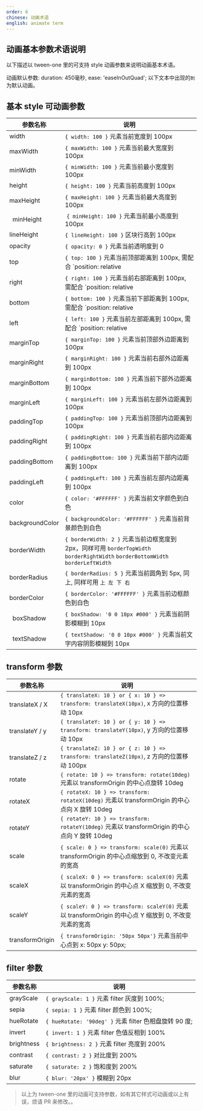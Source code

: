 ```yaml
---
order: 6
chinese: 动画术语
english: animate term
---
```


## 动画基本参数术语说明

以下描述以 tween-one 里的可支持 style 动画参数来说明动画基本术语。

动画默认参数: duration: 450毫秒, ease: 'easeInOutQuad'; 以下文本中出现的`到`为默认动画。

## 基本 style 可动画参数

|     参数名称       |    	说明     |
|-------------------|---------------------|
|   width           |  `{ width: 100 }` 元素当前宽度到 100px |
|   maxWidth        |  `{ maxWidth: 100 }` 元素当前最大宽度到 100px |
|   minWidth        |  `{ minWidth: 100 }` 元素当前最小宽度到 100px |
|   height          |  `{ height: 100 }` 元素当前高度到 100px |
|   maxHeight       |  `{ maxHeight: 100 }` 元素当前最大高度到 100px |
|   minHeight       |  `{ minHeight: 100 }` 元素当前最小高度到 100px |
|   lineHeight      |  `{ lineHeight: 100 }` 区块行高到 100px |
|   opacity         |  `{ opacity: 0 }` 元素当前透明度到 0 |
|   top             |  `{ top: 100 }` 元素当前顶部距离到 100px, 需配合 `position: relative | absolute` |
|   right           | `{ right: 100 }` 元素当前右部距离到 100px, 需配合 `position: relative | absolute`  |
|   bottom          | `{ bottom: 100 }` 元素当前下部距离到 100px, 需配合 `position: relative | absolute`  |
|   left            | `{ left: 100 }` 元素当前左部距离到 100px, 需配合 `position: relative | absolute`  |
|   marginTop       | `{ marginTop: 100 }` 元素当前顶部外边距离到 100px  |
|   marginRight     | `{ marginRight: 100 }` 元素当前右部外边距离到 100px  |
|   marginBottom    | `{ marginBottom: 100 }` 元素当前下部外边距离到 100px  |
|   marginLeft      | `{ marginLeft: 100 }` 元素当前左部外边距离到 100px  |
|   paddingTop      | `{ paddingTop: 100 }` 元素当前顶部内边距离到 100px  |
|   paddingRight    | `{ paddingRight: 100 }` 元素当前右部内边距离到 100px  |
|   paddingBottom   | `{ paddingBottom: 100 }` 元素当前下部内边距离到 100px  |
|   paddingLeft     | `{ paddingLeft: 100 }` 元素当前左部内边距离到 100px  |
|   color           | `{ color: '#FFFFFF' }` 元素当前文字颜色到白色   |
|  backgroundColor  | `{ backgroundColor: '#FFFFFF' }` 元素当前背景颜色到白色 |
|   borderWidth     | `{ borderWidth: 2 }` 元素当前边框宽度到 2px，同样可用 `borderTopWidth` `borderRightWidth` `borderBottomWidth` `borderLeftWidth` |
|   borderRadius    | `{ borderRadius: 5 }` 元素当前圆角到 5px, 同上, 同样可用 `上 左 下 右`  |
|   borderColor     | `{ borderColor: '#FFFFFF' }` 元素当前边框颜色到白色 |
|   boxShadow       | `{ boxShadow: '0 0 10px #000' }` 元素当前阴影模糊到 10px |
|   textShadow      | `{ textShadow: '0 0 10px #000' }` 元素当前文字内容阴影模糊到 10px |

## transform 参数

|     参数名称       |    	说明     |
|-------------------|---------------------|
|   translateX / X  | `{ translateX: 10 } or { x: 10 } => transform: translateX(10px)`, x 方向的位置移动 10px |
|   translateY / y  | `{ translateY: 10 } or { y: 10 } => transform: translateY(10px)`, y 方向的位置移动 10px |
|   translateZ / z  | `{ translateZ: 10 } or { z: 10 } => transform: translateZ(10px)`, z 方向的位置移动 100px |
|   rotate          | `{ rotate: 10 } => transform: rotate(10deg)` 元素以 transformOrigin 的中心点旋转 10deg |
|   rotateX         | `{ rotateX: 10 } => transform: rotateX(10deg)` 元素以 transformOrigin 的中心点向 X 旋转 10deg |
|   rotateY         | `{ rotateY: 10 } => transform: rotateY(10deg)` 元素以 transformOrigin 的中心点向 Y 旋转 10deg |
|   scale           | `{ scale: 0 } => transform: scale(0)` 元素以 transformOrigin 的中心点缩放到 0, 不改变元素的宽高 |
|   scaleX          | `{ scaleX: 0 } => transform: scaleX(0)` 元素以 transformOrigin 的中心点 X 缩放到 0, 不改变元素的宽高  |
|   scaleY          | `{ scaleY: 0 } => transform: scaleY(0)` 元素以 transformOrigin 的中心点 Y 缩放到 0, 不改变元素的宽高  |
|   transformOrigin | `{ transformOrigin: '50px 50px'}` 元素当前中心点到 x: 50px y: 50px; |

## filter 参数 

|     参数名称       |    	说明     |
|-------------------|---------------------|
|   grayScale       | `{ grayScale: 1 }` 元素 filter 灰度到 100%; |
|   sepia           | `{ sepia: 1 }` 元素 filter 颜色到 100%; |
|   hueRotate       | `{ hueRotate: '90deg' }` 元素 filter 色相盘旋转 90 度; |
|   invert          | `{ invert: 1 }` 元素 filter 色值反相到 100% |
|   brightness      | `{ brightness: 2 }` 元素 filter 亮度到 200% |
|   contrast        | `{ contrast: 2 }` 对比度到 200% |
|   saturate        | `{ saturate: 2 }` 饱和度到 200% |
|   blur            | `{ blur: '20px' }` 模糊到 20px |

> 以上为 tween-one 里的动画可支持参数，如有其它样式可动画或以上有误，烦请 PR 来修改。。
